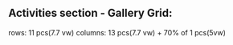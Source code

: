 ## Activities section - Gallery Grid:

rows: 11 pcs(7.7 vw)
columns: 13 pcs(7.7 vw) + 70% of 1 pcs(5vw)
